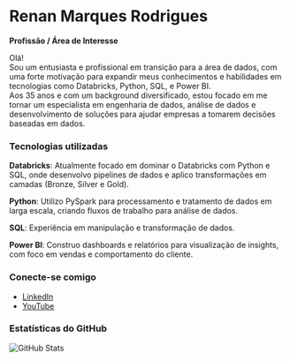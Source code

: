 # Renan Marques Rodrigues

**Profissão / Área de Interesse**

Olá! <br>
Sou um entusiasta e profissional em transição para a área de dados, com uma forte motivação para expandir meus conhecimentos e habilidades em tecnologias como Databricks, Python, SQL, e Power BI.<br>
Aos 35 anos e com um background diversificado, estou focado em me tornar um especialista em engenharia de dados, análise de dados e desenvolvimento de soluções para ajudar empresas a tomarem decisões baseadas em dados.

### Tecnologias utilizadas
**Databricks**:
Atualmente focado em dominar o Databricks com Python e SQL, onde desenvolvo pipelines de dados e aplico transformações em camadas (Bronze, Silver e Gold).

**Python**:
Utilizo PySpark para processamento e tratamento de dados em larga escala, criando fluxos de trabalho para análise de dados.

**SQL**:
Experiência em manipulação e transformação de dados.

**Power BI**:
Construo dashboards e relatórios para visualização de insights, com foco em vendas e comportamento do cliente.


### Conecte-se comigo
- [LinkedIn](https://www.linkedin.com/in/renan-marques-rodrigues/)
- [YouTube](https://www.youtube.com/@datadevacademy)


### Estatísticas do GitHub
![GitHub Stats](https://github-readme-stats.vercel.app/api?username=RenanBjj&show_icons=true&bg_color=000&title_color=#4e7e93&text_color=FFF&border_radius=3&border_color=36123c)

<!--
**RenanBjj/RenanBjj** is a ✨ _special_ ✨ repository because its `README.md` (this file) appears on your GitHub profile.

Here are some ideas to get you started:

- 🔭 I’m currently working on ...
- 🌱 I’m currently learning ...
- 👯 I’m looking to collaborate on ...
- 🤔 I’m looking for help with ...
- 💬 Ask me about ...
- 📫 How to reach me: ...
- 😄 Pronouns: ...
- ⚡ Fun fact: ...
-->
